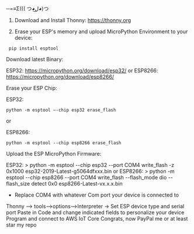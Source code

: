 ─=≡Σ((( つ◕ل͜◕)つ

1.   Download and Install Thonny:
     https://thonny.org
  
2.   Erase your ESP's memory and upload MicroPython Environment to your device:

```
 pip install esptool
 ```

Download latest Binary:

ESP32: https://micropython.org/download/esp32/
or
ESP8266: https://micropython.org/download/esp8266/

Erase your ESP Chip:

ESP32:    
```
python -m esptool –-chip esp32 erase_flash
```
or

ESP8266:  
```
python -m esptool --chip esp8266 erase_flash
```

Upload the ESP MicroPython Firmware:


ESP32:   > python -m esptool --chip esp32 --port COM4 write_flash -z 0x1000 esp32-2019-Latest-g5064dfxxx.bin
or
ESP8266: > python -m esptool --chip esp8266 --port COM4 write_flash --flash_mode dio --flash_size detect 0x0 esp8266-Latest-vx.x.x.bin

* Replace COM4 with whatever Com port your device is connected to



 Thonny --> tools-->options-->Interpreter -> Set ESP device type and serial port
 Paste in Code and change indicated fields to personalize your device
 Program and connect to AWS IoT Core
 Congrats, now PayPal me or at least star my repo
